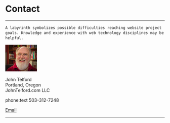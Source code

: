 # Contact

---

```admonish info
A labyrinth symbolizes possible difficulties reaching website project goals. Knowledge and experience with web technology disciplines may be helpful.
```

![Mug Shot](mugShot.png)

John Telford  
Portland, Oregon  
JohnTelford.com LLC

phone:text 503-312-7248
<p><a href="mailto:john@johntelford.com">Email</a></p>

---



